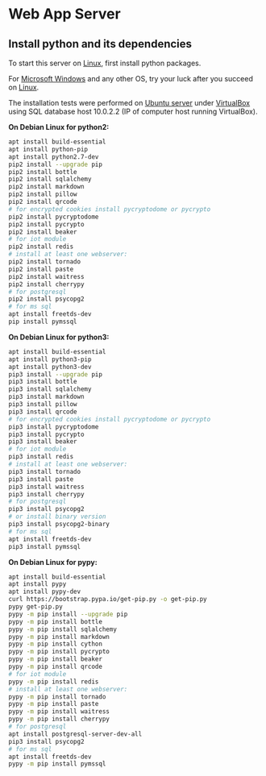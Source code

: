 # Web App Server

## Install python and its dependencies

To start this server on [Linux](https://www.linux.org/), first install python packages.

For [Microsoft Windows](https://www.microsoft.com/en-us/windows) and any other OS, try your luck after you succeed on [Linux](https://www.linux.org/).

The installation tests were performed on [Ubuntu server](https://www.ubuntu.com/server) under [VirtualBox](https://www.virtualbox.org/) using SQL database host 10.0.2.2 (IP of computer host running VirtualBox).

**On Debian Linux for python2:**

```bash
apt install build-essential
apt install python-pip
apt install python2.7-dev
pip2 install --upgrade pip
pip2 install bottle
pip2 install sqlalchemy
pip2 install markdown
pip2 install pillow
pip2 install qrcode
# for encrypted cookies install pycryptodome or pycrypto
pip2 install pycryptodome
pip2 install pycrypto
pip2 install beaker
# for iot module
pip2 install redis
# install at least one webserver:
pip2 install tornado
pip2 install paste
pip2 install waitress
pip2 install cherrypy
# for postgresql
pip2 install psycopg2
# for ms sql
apt install freetds-dev
pip install pymssql
```

**On Debian Linux for python3:**

```bash
apt install build-essential
apt install python3-pip
apt install python3-dev
pip3 install --upgrade pip
pip3 install bottle
pip3 install sqlalchemy
pip3 install markdown
pip3 install pillow
pip3 install qrcode
# for encrypted cookies install pycryptodome or pycrypto
pip3 install pycryptodome
pip3 install pycrypto
pip3 install beaker
# for iot module
pip3 install redis
# install at least one webserver:
pip3 install tornado
pip3 install paste
pip3 install waitress
pip3 install cherrypy
# for postgresql
pip3 install psycopg2
# or install binary version
pip3 install psycopg2-binary
# for ms sql
apt install freetds-dev
pip3 install pymssql
```


**On Debian Linux for pypy:**

```bash
apt install build-essential
apt install pypy
apt install pypy-dev
curl https://bootstrap.pypa.io/get-pip.py -o get-pip.py
pypy get-pip.py
pypy -m pip install --upgrade pip
pypy -m pip install bottle
pypy -m pip install sqlalchemy
pypy -m pip install markdown
pypy -m pip install cython
pypy -m pip install pycrypto
pypy -m pip install beaker
pypy -m pip install qrcode
# for iot module
pypy -m pip install redis
# install at least one webserver:
pypy -m pip install tornado
pypy -m pip install paste
pypy -m pip install waitress
pypy -m pip install cherrypy
# for postgresql
apt install postgresql-server-dev-all
pip3 install psycopg2
# for ms sql
apt install freetds-dev
pypy -m pip install pymssql
```
